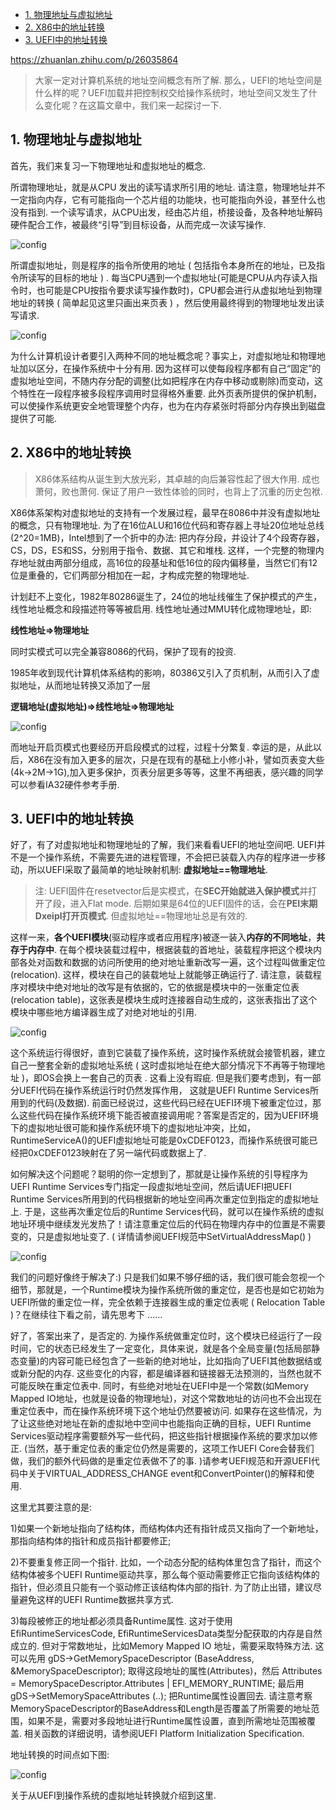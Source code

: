 
<!-- @import "[TOC]" {cmd="toc" depthFrom=1 depthTo=6 orderedList=false} -->

<!-- code_chunk_output -->

* [1. 物理地址与虚拟地址](#1-物理地址与虚拟地址)
* [2. X86中的地址转换](#2-x86中的地址转换)
* [3. UEFI中的地址转换](#3-uefi中的地址转换)

<!-- /code_chunk_output -->

https://zhuanlan.zhihu.com/p/26035864

> 大家一定对计算机系统的地址空间概念有所了解. 那么，UEFI的地址空间是什么样的呢？UEFI加载并把控制权交给操作系统时，地址空间又发生了什么变化呢？在这篇文章中，我们来一起探讨一下. 

## 1. 物理地址与虚拟地址

首先，我们来复习一下物理地址和虚拟地址的概念. 

所谓物理地址，就是从CPU 发出的读写请求所引用的地址. 请注意，物理地址并不一定指向内存，它有可能指向一个芯片组的功能块，也可能指向外设，甚至什么也没有指到. 一个读写请求，从CPU出发，经由芯片组，桥接设备，及各种地址解码硬件配合工作，被最终“引导”到目标设备，从而完成一次读写操作. 

![config](images/22.jpg)

所谓虚拟地址，则是程序的指令所使用的地址 ( 包括指令本身所在的地址，已及指令所读写的目标的地址 ) . 每当CPU遇到一个虚拟地址(可能是CPU从内存读入指令时，也可能是CPU按指令要求读写操作数时)，CPU都会进行从虚拟地址到物理地址的转换 ( 简单起见这里只画出来页表 ) ，然后使用最终得到的物理地址发出读写请求. 

![config](images/23.jpg)

为什么计算机设计者要引入两种不同的地址概念呢？事实上，对虚拟地址和物理地址加以区分，在操作系统中十分有用. 因为这样可以使每段程序都有自己“固定”的虚拟地址空间，不随内存分配的调整(比如把程序在内存中移动或剔除)而变动，这个特性在一段程序被多段程序调用时显得格外重要. 此外页表所提供的保护机制，可以使操作系统更安全地管理整个内存，也为在内存紧张时将部分内存换出到磁盘提供了可能. 

## 2. X86中的地址转换

> X86体系结构从诞生到大放光彩，其卓越的向后兼容性起了很大作用. 成也萧何，败也萧何. 保证了用户一致性体验的同时，也背上了沉重的历史包袱. 

X86体系架构对虚拟地址的支持有一个发展过程，最早在8086中并没有虚拟地址的概念，只有物理地址. 为了在16位ALU和16位代码和寄存器上寻址20位地址总线(2^20=1MB)，Intel想到了一个折中的办法: 把内存分段，并设计了4个段寄存器，CS，DS，ES和SS，分别用于指令、数据、其它和堆栈. 这样，一个完整的物理内存地址就由两部分组成，高16位的段基址和低16位的段内偏移量，当然它们有12位是重叠的，它们两部分相加在一起，才构成完整的物理地址. 

计划赶不上变化，1982年80286诞生了，24位的地址线催生了保护模式的产生，线性地址概念和段描述符等等被启用. 线性地址通过MMU转化成物理地址，即: 

**线性地址=>物理地址**

同时实模式可以完全兼容8086的代码，保护了现有的投资. 

1985年收到现代计算机体系结构的影响，80386又引入了页机制，从而引入了虚拟地址，从而地址转换又添加了一层

**逻辑地址(虚拟地址)=>线性地址=>物理地址**

![config](images/24.jpg)

而地址开启页模式也要经历开启段模式的过程，过程十分繁复. 幸运的是，从此以后，X86在没有加入更多的层次，只是在现有的基础上小修小补，譬如页表变大些(4k->2M->1G),加入更多保护，页表分层更多等等，这里不再细表，感兴趣的同学可以参看IA32硬件参考手册. 

## 3. UEFI中的地址转换

好了，有了对虚拟地址和物理地址的了解，我们来看看UEFI的地址空间吧. UEFI并不是一个操作系统，不需要先进的进程管理，不会把已装载入内存的程序进一步移动，所以UEFI采取了最简单的地址映射机制: **虚拟地址==物理地址**. 

> 注: UEFI固件在resetvector后是实模式，在**SEC开始就进入保护模式**并打开了段，进入Flat mode. 后期如果是64位的UEFI固件的话，会在**PEI末期Dxeipl打开页模式**. 但虚拟地址==物理地址总是有效的. 

这样一来，**各个UEFI模块**(驱动程序或者应用程序)被逐一装入**内存的不同地址**，**共存于内存中**. 在每个模块装载过程中，根据装载的首地址，装载程序把这个模块内部各处对函数和数据的访问所使用的绝对地址重新改写一遍，这个过程叫做重定位(relocation). 这样，模块在自己的装载地址上就能够正确运行了. 请注意，装载程序对模块中绝对地址的改写是有依据的，它的依据是模块中的一张重定位表(relocation table)，这张表是模块生成时连接器自动生成的，这张表指出了这个模块中哪些地方编译器生成了对绝对地址的引用. 

![config](images/25.jpg)

这个系统运行得很好，直到它装载了操作系统，这时操作系统就会接管机器，建立自己一整套全新的虚拟地址系统 ( 这时虚拟地址在绝大部分情况下不再等于物理地址 )，即OS会换上一套自己的页表 . 这看上没有瑕疵. 但是我们要考虑到，有一部分UEFI代码在操作系统运行时仍然发挥作用， 这就是UEFI Runtime Services所用到的代码(及数据). 前面已经说过，这些代码已经在UEFI环境下被重定位过，那么这些代码在操作系统环境下能否被直接调用呢？答案是否定的，因为UEFI环境下的虚拟地址很可能和操作系统环境下的虚拟地址冲突，比如，RuntimeServiceA()的UEFI虚拟地址可能是0xCDEF0123，而操作系统很可能已经把0xCDEF0123映射在了另一端代码或数据上了. 

如何解决这个问题呢？聪明的你一定想到了，那就是让操作系统的引导程序为UEFI Runtime Services专门指定一段虚拟地址空间，然后请UEFI把UEFI Runtime Services所用到的代码根据新的地址空间再次重定位到指定的虚拟地址上. 于是，这些再次重定位后的Runtime Services代码，就可以在操作系统的虚拟地址环境中继续发光发热了！请注意重定位后的代码在物理内存中的位置是不需要变的，只是虚拟地址变了. ( 详情请参阅UEFI规范中SetVirtualAddressMap() )

![config](images/26.jpg)

我们的问题好像终于解决了:) 只是我们如果不够仔细的话，我们很可能会忽视一个细节，那就是，一个Runtime模块为操作系统所做的重定位，是否也是如它初始为UEFI所做的重定位一样，完全依赖于连接器生成的重定位表呢 ( Relocation Table )？在继续往下看之前，请先思考下 ……

好了，答案出来了，是否定的. 为操作系统做重定位时，这个模块已经运行了一段时间，它的状态已经发生了一定变化，具体来说，就是各个全局变量(包括局部静态变量)的内容可能已经包含了一些新的绝对地址，比如指向了UEFI其他数据结或或新分配的内存. 这些变化的内容，都是编译器和链接器无法预测的，当然也就不可能反映在重定位表中. 同时，有些绝对地址在UEFI中是一个常数(如Memory Mapped IO地址，也就是设备的物理地址)，对这个常数地址的访问也不会出现在重定位表中，而在操作系统环境下这个地址仍然要被访问. 如果存在这些情况，为了让这些绝对地址在新的虚拟地中空间中也能指向正确的目标，UEFI Runtime Services驱动程序需要额外写一些代码，把这些指针根据操作系统的要求加以修正. (当然，基于重定位表的重定位仍然是需要的，这项工作UEFI Core会替我们做，我们的额外代码做的是重定位表做不了的事. )请参考UEFI规范和开源UEFI代码中关于VIRTUAL\_ADDRESS\_CHANGE event和ConvertPointer()的解释和使用. 

这里尤其要注意的是: 

1)如果一个新地址指向了结构体，而结构体内还有指针成员又指向了一个新地址，那指向结构体的指针和成员指针都要修正; 

2)不要重复修正同一个指针. 比如，一个动态分配的结构体里包含了指针，而这个结构体被多个UEFI Runtime驱动共享，那么每个驱动需要修正它指向该结构体的指针，但必须且只能有一个驱动修正该结构体内部的指针. 为了防止出错，建议尽量避免这样的UEFI Runtime数据共享方式. 

3)每段被修正的地址都必须具备Runtime属性. 这对于使用EfiRuntimeServicesCode, EfiRuntimeServicesData类型分配获取的内存是自然成立的. 但对于常数地址，比如Memory Mapped IO 地址，需要采取特殊方法. 这可以先用 gDS->GetMemorySpaceDescriptor (BaseAddress, &MemorySpaceDescriptor); 取得这段地址的属性(Attributes)，然后 Attributes = MemorySpaceDescriptor.Attributes | EFI\_MEMORY\_RUNTIME; 最后用 gDS->SetMemorySpaceAttributes (..);  把Runtime属性设置回去. 请注意考察MemorySpaceDescriptor的BaseAddress和Length是否覆盖了所需要的地址范围，如果不是，需要对多段地址进行Runtime属性设置，直到所需地址范围被覆盖. 相关函数的详细说明，请参阅UEFI Platform Initialization Specification. 

地址转换的时间点如下图: 

![config](images/27.jpg)

关于从UEFI到操作系统的虚拟地址转换就介绍到这里. 